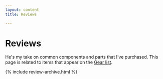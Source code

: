 ```yaml
---
layout: content
title: Reviews

---
```


# Reviews

He's my take on common components and parts that I've purchased. This page is related to items that appear on the [Gear list](/gear).

{% include review-archive.html %}
